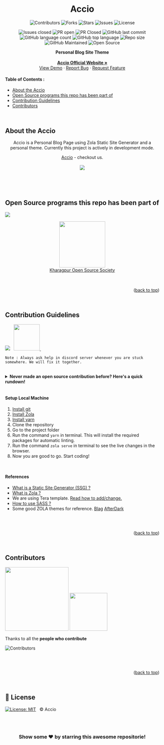 <div id="top"></div>

<h1 align="center">Accio</h1>
<!-- -------------------------------------------------------------------------------------------------------------------------------------------------- -->


<div align="center">

![Contributors](https://img.shields.io/github/contributors/rajivharlalka/Accio.svg?style=for-the-badge)
  ![Forks](https://img.shields.io/github/forks/rajivharlalka/Accio.svg?style=for-the-badge)
  ![Stars](https://img.shields.io/github/stars/rajivharlalka/Accio.svg?style=for-the-badge)
  ![Issues](https://img.shields.io/github/issues/rajivharlalka/Accio.svg?style=for-the-badge)
  ![License](https://img.shields.io/github/license/rajivharlalka/Accio.svg?style=for-the-badge) 
  
![Issues closed](https://img.shields.io/github/issues-closed-raw/rajivharlalka/Accio?color=red)
  ![PR open](https://img.shields.io/github/issues-pr/rajivharlalka/Accio?color=brightgreen)
  ![PR Closed](https://img.shields.io/github/issues-pr-closed-raw/rajivharlalka/Accio?color=0059b3)
  ![GitHub last commit](https://img.shields.io/github/last-commit/rajivharlalka/Accio?color=red&style=plastic)
  ![GitHub language count](https://img.shields.io/github/languages/count/rajivharlalka/Accio?style=plastic)
  ![GitHub top language](https://img.shields.io/github/languages/top/rajivharlalka/Accio?style=plastic)
  ![Repo size](https://img.shields.io/github/repo-size/rajivharlalka/Accio?color=white)
  ![GitHub Maintained](https://img.shields.io/badge/Maintained%3F-yes-brightgreen.svg?v=103)
  ![Open Source](https://badges.frapsoft.com/os/v1/open-source.svg?v=103)

</div>
<!-- -------------------------------------------------------------------------------------------------------------------------------------------------- -->


<p align="center">
    <strong> Personal Blog Site Theme </strong>
    <br />
  <br />
    <a href="https://accio-demo.netlify.app/"><strong>Accio Official Website »</strong></a>
    <br />
    <a href="https://accio-demo.netlify.app/blog/">View Demo</a>
    ·
    <a href="https://github.com/rajivharlalka/Accio/issues">Report Bug</a>
    ·
    <a href="https://github.com/rajivharlalka/Accio/issues">Request Feature</a>
  </p>
<!-- -------------------------------------------------------------------------------------------------------------------------------------------------- -->
<!-- TABLE OF CONTENTS -->

#### Table of Contents :
* [About the Accio](#About-the-Accio)
* [Open Source programs this repo has been part of](#Open-Source-programs-this-repo-has-been-part-of)
* [Contribution Guidelines](#Contribution-Guidelines)
* [Contributors](#Contributors)


<br>
<!-- -------------------------------------------------------------------------------------------------------------------------------------------------- -->

<!-- ABOUT THE PROJECT -->

## About the Accio

<p align="center">
 Accio is a Personal Blog Page using Zola Static Site Generator and a personal theme.
Currently this project is actively in development mode.
   
</p>
<p align="center">
  <a href="https://accio-demo.netlify.app/">Accio</a> - checkout us.
  <br>
  <br>
  
   <img src="https://github.com/ayush-sleeping/Accio/blob/master/ss%20of%20Accio%20web.png" />
</p>


<br>

<br>

<br>
<!-- -------------------------------------------------------------------------------------------------------------------------------------------------- -->

## Open Source programs this repo has been part of
<a href="https://github.com/Rayman-Sodhi/Clone-IT"><img src="https://badges.frapsoft.com/os/v1/open-source.svg?v=103"></a>

<div align="center">
<img src="https://media-exp1.licdn.com/dms/image/C4E0BAQFA3tnp1EH-dQ/company-logo_200_200/0/1602335093424?e=1646870400&v=beta&t=8lv-Eubg3_uPkv8a60ut86M1QRbbtMLRdTrdVuTmwHQ" width="150px">
</div>

<div align="center">
    <a href="https://kwoc.kossiitkgp.org/">Kharagpur Open Source Society</a>

</div>

<br>

<br>
<p align="right">(<a href="#top">back to top</a>)</p>

<br>
<!-- ------------------------------------------------------------------------------------------------------------------------------------------------------------- -->

## Contribution Guidelines
<a href="#"><img src="https://img.shields.io/static/v1.svg?label=Contributions&message=Welcome&color=red"></a>  &nbsp; 
<a href="https://discord.com/invite/6pGdW2rg">
<img src="https://img.shields.io/badge/Discord-7289DA?style=for-the-badge&logo=discord&logoColor=white"  width="85" > </a>  &nbsp; 
 <br/>

```
Note : Always ask help in discord server whenever you are stuck somewhere. We will fix it together.
```         

<br>

<details>
     <summary><b>Never made an open source contribution before? Here's a quick rundown!</b></summary>
     <br />
  
* Find an issue that you are interested in addressing or a feature that you would like to add.

* Fork the repository associated with the issue to your local GitHub organization. This means that you will have a copy of the repository under your-GitHub-username/repository-name.
* Clone the repository to your local machine using git clone .
* Create a new branch for your fix using git checkout -b branch-name-here.
* Make the appropriate changes for the issue you are trying to address or the feature that you want to add.
* Use git add insert-paths-of-changed-files-here to add the file contents of the changed files to the "snapshot" git uses to manage the state of the project, also known as the index.
* Use git commit -m "Insert a short message of the changes made here" to store the contents of the index with a descriptive message.
* Push the changes to the remote repository using git push origin branch-name-here.
* Submit a pull request to the upstream repository.
* Title the pull request with a short description of the changes made and the issue or bug number associated with your change. For example, you can title an issue like so "Added more log outputting to resolve #4352".
* In the description of the pull request, explain the changes that you made, any issues you think exist with the pull request you made, and any questions you have for the maintainer. It's OK if your pull request is not perfect (no pull request is), the reviewer will be able to help you fix any problems and improve it!
* Wait for the pull request to be reviewed by a maintainer.
* Make changes to the pull request if the reviewing maintainer recommends them.
* Celebrate  🥳  your success after your pull request is merged!
  
</details>

<br>

#### Setup Local Machine

1. <a href="https://github.com/kossiitkgp/Git-and-Github-2021/blob/main/installation.md">Install git</a>
2. <a href="https://www.getzola.org/documentation/getting-started/installation/">Install Zola</a>
3. <a href="https://yarnpkg.com/en/">Install yarn</a>
4. Clone the repository
5. Go to the project folder
6. Run the command `yarn` in terminal. This will install the required packages for automatic linting.
7. Run the command `zola serve` in terminal to see the live changes in the browser.
8. Now you are good to go. Start coding!

<br>

#### References
- <a href="https://www.cloudflare.com/en-in/learning/performance/static-site-generator/">What is a Static Site Generator (SSG) ?</a>
- <a href="https://www.getzola.org/">What is Zola ?</a>
- We are using Tera template. <a href="https://tera.netlify.app/docs/#templates">Read how to add/change.</a>
- <a href="https://sass-lang.com/documentation">How to use SASS ?</a>
- Some good ZOLA themes for reference. <a href="https://github.com/xypnox/blag">Blag</a> <a href="https://github.com/getzola/after-dark">AfterDark</a>


<br>

<br>
<p align="right">(<a href="#top">back to top</a>)</p>

<br>
<!-- ------------------------------------------------------------------------------------------------------------------------------------------------ -->

## Contributors
<a href="https://github.com/Rayman-Sodhi/Clone-IT"><img src="https://forthebadge.com/images/badges/built-by-developers.svg" width="207" ></a> 
<a href="https://github.com/Rayman-Sodhi/Clone-IT"><img src="https://forthebadge.com/images/badges/built-with-love.svg" width="123" ></a> 

Thanks to all the **people who contribute**

![Contributors](https://contributors-img.web.app/image?repo=rajivharlalka/Accio)



<br>

<br>

<p align="right">(<a href="#top">back to top</a>)</p>

<br>

## 📜 License
[![License: MIT](https://img.shields.io/github/license/rajivharlalka/Accio.svg?style=for-the-badge)](./LICENSE) &nbsp; © Accio

<br>

<br>

<!-- ----------------------------------------------------------------------------------------------------------------------------------- -->

<div align="center">

### Show some ❤️ by starring this awesome repositorie!

</div>
